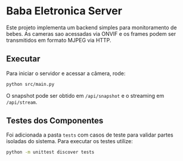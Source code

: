 # Baba Eletronica Server

Este projeto implementa um backend simples para monitoramento de bebes.
As cameras sao acessadas via ONVIF e os frames podem ser transmitidos
em formato MJPEG via HTTP.

## Executar

Para iniciar o servidor e acessar a câmera, rode:

```bash
python src/main.py
```

O snapshot pode ser obtido em `/api/snapshot` e o streaming em `/api/stream`.

## Testes dos Componentes

Foi adicionada a pasta `tests` com casos de teste para validar partes
isoladas do sistema. Para executar os testes utilize:

```bash
python -m unittest discover tests
```
